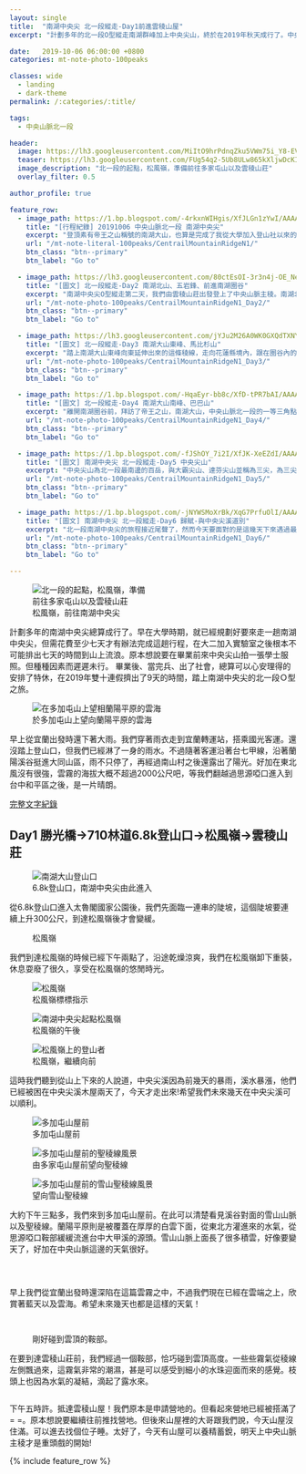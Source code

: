 ```yaml
---
layout: single
title:  "南湖中央尖 北一段縱走-Day1前進雲稜山屋"
excerpt: "計劃多年的北一段O型縱走南湖群峰加上中央尖山，終於在2019年秋天成行了。中央山脈北一段O型縱走一圈需花費六至七天。我們利用雙十連假再加請三天假後擠出時間，恰且遇上好天氣，讓這趟行程收獲滿滿。"

date:   2019-10-06 06:00:00 +0800
categories: mt-note-photo-100peaks

classes: wide
  - landing
  - dark-theme
permalink: /:categories/:title/

tags:
  - 中央山脈北一段

header:
  image: https://lh3.googleusercontent.com/MiItO9hrPdnqZku5VWm75i_Y8-EVIzLq97VlWP00e36GoD0vB9NHA4Siu3hdw_nL_YaPAUTu-z7JiDL_CwQ=w2000-h1080
  teaser: https://lh3.googleusercontent.com/FUg54q2-5Ub8ULw865kXljwDcKIHq86Xu4ha8iUpcTStrJVG2Inej5KfcnWImtMRLjr3kiHgSLjWPKgQVFo=w640-h480
  image_description: "北一段的起點，松風嶺，準備前往多家屯山以及雲稜山莊"
  overlay_filter: 0.5

author_profile: true

feature_row:
  - image_path: https://1.bp.blogspot.com/-4rkxnWIHgis/XfJLGn1zYwI/AAAAAAAA6QA/yr-OaGmWBBwIXJZcjCEhjD8JdE3Y28ZxQCLcBGAsYHQ/s640/_MG_3168.JPG
    title: "[行程紀錄] 20191006 中央山脈北一段 南湖中央尖"
    excerpt: "登頂素有帝王之山稱號的南湖大山，也算是完成了我從大學加入登山社以來的心願了。尤其在這秋高氣爽的天氣下，登上中央山脈北一段的最高峰，還有雲海相伴，先前四天揹著20多公斤重的背包，一步一步走上來的辛勞，在這一刻都值得了。"
    url: "/mt-note-literal-100peaks/CentrailMountainRidgeN1/"
    btn_class: "btn--primary"
    btn_label: "Go to"

  - image_path: https://lh3.googleusercontent.com/80ctEsOI-3r3n4j-OE_NeY4hUHR58RRrQjGB2uxcGcZjka9BiunVVdUVdHkIPk1-R3Y_P2HUSAG1dQsirJ4=w640-h480
    title: "[圖文] 北一段縱走-Day2 南湖北山、五岩鋒、前進南湖圈谷"
    excerpt: "南湖中央尖O型縱走第二天，我們由雲稜山莊出發登上了中央山脈主稜。南湖北山為中央山脈主稜上最北的一座百岳。今天可以清楚看見南湖大山與中央尖山的輪廓，這座山有著帝王之山的稱號，於此地可以感受到他的氣勢。"
    url: "/mt-note-photo-100peaks/CentrailMountainRidgeN1_Day2/"
    btn_class: "btn--primary"
    btn_label: "Go to"

  - image_path: https://lh3.googleusercontent.com/jYJu2M26A0WK0GXQdTXNYwXyfsGmyH0ffvoiQ2uzTADvDtEm9AYpR8NFaC82yMO-4FLEAUIgJvnmnvlj21M=w640-h480
    title: "[圖文] 北一段縱走-Day3 南湖大山東峰、馬比杉山"
    excerpt: "踏上南湖大山東峰向東延伸出來的這條稜線，走向花蓮縣境內，跟在圈谷內的景色很不一樣，兩旁是廣大海拔較低的中級山域。一早從山屋出發前往南湖大山東峰，通過上圈谷並翻越稜線後，迎接我們的是中央山脈東面的一片雲海。"
    url: "/mt-note-photo-100peaks/CentrailMountainRidgeN1_Day3/"
    btn_class: "btn--primary"
    btn_label: "Go to"

  - image_path: https://1.bp.blogspot.com/-HqaEyr-bb8c/XfD-tPR7bAI/AAAAAAAA6I0/Jf3M0XQkXXwGGXcmzUn75eRc5qCHcbTbgCLcBGAsYHQ/s640/_MG_2961.JPG
    title: "[圖文] 北一段縱走-Day4 南湖大山南峰、巴巴山"
    excerpt: "離開南湖圈谷前，拜訪了帝王之山，南湖大山，中央山脈北一段的一等三角點，於此遙望雪山，以及南方的中央尖山，稱霸於北台灣的三座名峰。"
    url: "/mt-note-photo-100peaks/CentrailMountainRidgeN1_Day4/"
    btn_class: "btn--primary"
    btn_label: "Go to"

  - image_path: https://1.bp.blogspot.com/-fJShOY_7i2I/XfJK-XeEZdI/AAAAAAAA6PQ/XuSZ3S7LVLQ8GHH1vcSEL0j-89DQDFM2ACLcBGAsYHQ/s640/_MG_3125.JPG
    title: "[圖文] 南湖中央尖 北一段縱走-Day5 中央尖山"
    excerpt: "中央尖山為北一段最南邊的百岳，與大霸尖山、達芬尖山並稱為三尖，為三尖之首。今天要從中央尖溪山屋出發，爬上又長又陡的碎石坡，才能登上中央尖山。"
    url: "/mt-note-photo-100peaks/CentrailMountainRidgeN1_Day5/"
    btn_class: "btn--primary"
    btn_label: "Go to"

  - image_path: https://1.bp.blogspot.com/-jNYWSMoXrBk/XqG7PrfuOlI/AAAAAAABC1w/NCqkRe1Xf84becyh-ukAh0j3lXxIMji_ACLcBGAsYHQ/s640/DSC_0873.jpg
    title: "[圖文] 南湖中央尖 北一段縱走-Day6 歸賦-與中央尖溪道別"
    excerpt: "北一段南湖中央尖的旅程接近尾聲了，然而今天要面對的是這幾天下來遇過最複雜的地形，有滑得要命的獨木橋，很陡的高繞加上很滑的橫渡。如果在這邊有個失手，可能較要去玩中央尖溪滑水道了。"
    url: "/mt-note-photo-100peaks/CentrailMountainRidgeN1_Day6/"
    btn_class: "btn--primary"
    btn_label: "Go to"

---
```


<figure style="width: 40%" class="align-right">
  <img src="https://i.imgur.com/nTQik20.jpg" alt="北一段的起點，松風嶺，準備前往多家屯山以及雲稜山莊">
  <figcaption> 松風嶺，前往南湖中央尖 </figcaption>
</figure> 
  
計劃多年的南湖中央尖總算成行了。早在大學時期，就已經規劃好要來走一趟南湖中央尖，但需花費至少七天才有辦法完成這趟行程，在大二加入實驗室之後根本不可能排出七天的時間到山上流浪。原本想說要在畢業前來中央尖山拍一張學士服照。但種種因素而遲遲未行。
畢業後、當完兵、出了社會，總算可以心安理得的安排了特休，在2019年雙十連假擠出了9天的時間，踏上南湖中央尖的北一段Ｏ型之旅。

<figure style="width: 90%" class="align-center">
  <img src="https://i.imgur.com/F6ogDtt.jpg" alt="在多加屯山上望相蘭陽平原的雲海">
  <figcaption> 於多加屯山上望向蘭陽平原的雲海 </figcaption>
</figure> 

早上從宜蘭出發時還下著大雨。我們穿著雨衣走到宜蘭轉運站，搭乘國光客運。還沒踏上登山口，但我們已經淋了一身的雨水。不過隨著客運沿著台七甲線，沿著蘭陽溪谷挺進大同山區，雨不只停了，再經過南山村之後還露出了陽光。好加在東北風沒有很強，雲霧的海拔大概不超過2000公尺吧，等我們翻越過思源啞口進入到台中和平區之後，是一片晴朗。

<a href="/blogPage/mt-note-literal-100peaks/CentrailMountainRidgeN1/" class="btn btn--primary">完整文字紀錄</a>

## Day1 勝光橋->710林道6.8k登山口->松風嶺->雲稜山莊

<figure style="width:75%" class="align-center">
  <img src="https://i.imgur.com/qA48H5p.jpg" alt="南湖大山登山口">
  <figcaption> 6.8k登山口，南湖中央尖由此進入 </figcaption>
</figure> 

從6.8k登山口進入太魯閣國家公園後，我們先面臨一連串的陡坡，這個陡坡要連續上升300公尺，到達松風嶺後才會變緩。

<figure style="width:75%" class="align-center">
  <img src="https://i.imgur.com/HZM8E2p.jpg" alt="">
  <figcaption> 松風嶺 </figcaption>
</figure> 

我們到達松風嶺的時候已經下午兩點了，沿途乾燥涼爽，我們在松風嶺卸下重裝，休息耍廢了很久，享受在松風嶺的悠閒時光。

<figure style="width: 45%" class="align-left">
  <img src="https://i.imgur.com/utA2pDc.jpg" alt="松風嶺">
  <figcaption> 松風嶺標標指示 </figcaption>
</figure> 

<figure style="width: 45%" class="align-right">
  <img src="https://i.imgur.com/r6zddUM.jpg" alt="南湖中央尖起點松風嶺">
  <figcaption> 松風嶺的午後 </figcaption>
</figure> 

<figure  class="align-center">
  <img src="https://i.imgur.com/FE01lEn.jpg" alt="松風嶺上的登山者">
  <figcaption> 松風嶺，繼續向前 </figcaption>
</figure> 

這時我們聽到從山上下來的人說道，中央尖溪因為前幾天的暴雨，溪水暴漲，他們已經被困在中央尖溪木屋兩天了，今天才走出來!希望我們未來幾天在中央尖溪可以順利。

<figure style="width: 45%" class="align-left">
  <img src="https://lh3.googleusercontent.com/efSIB5vN55yku9eerROMvyjOK0CIPKLxx0TxgNgE6t88izLbcxCJHmt_UUxG0V9FMJ725NOBqWCFMfUGZbw=w640-h480" alt="多加屯山屋前">
  <figcaption> 多加屯山屋前 </figcaption>
</figure> 

<figure style="width: 45%" class="align-right">
  <img src="https://lh3.googleusercontent.com/hr6fpl-N61qFiUfFvYyRArOoItwYcttDTiOJfKIkHzX_65aUIFmvcLZVzEm4cuiiKhksdFSMB_45YagNLNQ=w640-h480" alt="多加屯山屋前的聖稜線風景">
  <figcaption> 由多家屯山屋前望向聖稜線 </figcaption>
</figure> 

<figure  class="align-center">
  <img src="https://lh3.googleusercontent.com/7wZrD0HieBetU91pDT6JAzX3E1HHihaqLwjhOcQ80NW49RGuQviyOTLzZMwL3od3GWuTg1P4uqAiSbyTFSY=w1000-h800" alt="多加屯山屋前的雪山聖稜線風景">
  <figcaption> 望向雪山聖稜線 </figcaption>
</figure> 

大約下午三點多，我們來到多加屯山屋前。在此可以清楚看見溪谷對面的雪山山脈以及聖稜線。蘭陽平原則是被覆蓋在厚厚的白雲下面，從東北方灌進來的水氣，從思源啞口鞍部緩緩流進台中大甲溪的源頭。雪山山脈上面長了很多積雲，好像要變天了，好加在中央山脈這邊的天氣很好。

<figure style="width: 45%" class="align-left">
  <img src="https://lh3.googleusercontent.com/6V4QH_EdDhUMOD81edMhWyK_PSBE8tL2ewH3N96kUS1-dRquaxkFbUQkOQsmybxTN09pZp4cdKTs5eCL6WM=w640-h480" alt="">
  <figcaption>  </figcaption>
</figure> 

<figure style="width: 45%" class="align-right">
  <img src="https://lh3.googleusercontent.com/lpWsZJXku7Zt59BtnQRTeE1j3Lc8RMZXSUqsbfVjcE23gbtD6GywIve9ImdyLsyubnde2Pm9qomk1VSHqzs=w640-h480" alt="">
  <figcaption>  </figcaption>
</figure> 

<figure class="align-center">
  <img src="https://i.imgur.com/4mUL5du.jpg" alt="">
  <figcaption>  </figcaption>
</figure> 

早上我們從宜蘭出發時還深陷在這篇雲霧之中，不過我們現在已經在雲端之上，欣賞著藍天以及雲海。希望未來幾天也都是這樣的天氣！

<figure style="width: 45%" class="align-left">
  <img src="https://lh3.googleusercontent.com/94cT5i3fvGCwbP36hXTLKifMcLRLjdoBU9CXsHkbiXQyVFrUC4HYra-yZYFkPDPxkT7J5wnj8YUepFhwPuM=w640-h480" alt="">
  <figcaption>  </figcaption>
</figure> 

<figure style="width: 45%" class="align-right">
  <img src="https://lh3.googleusercontent.com/VYGoXeZHeQbSMNIOwOKnkEJaeU2ZXx9sdiqSHkCX0MEvz8-7yxFJNgxzwKv-BUCTyrPXG9aGt9k5HGt4qNI=w640-h480" alt="">
  <figcaption>  </figcaption>
</figure> 

<figure class="align-center">
  <img src="https://lh3.googleusercontent.com/ZiR-4-I6PFMuuoXcG_pawAOPGb2gr-QMylGB6q_M_nF5lOEOE5C43w7nq98nqxuygzfwjThMYNTTXUSoWEo=w1000-h800" alt="">
  <figcaption> 剛好碰到雲頂的鞍部。 </figcaption>
</figure> 

在要到達雲稜山莊前，我們經過一個鞍部，恰巧碰到雲頂高度。一些些霧氣從稜線左側飄過來，這霧氣非常的潮濕，甚是可以感受到細小的水珠迎面而來的感覺。枝頭上也因為水氣的凝結，滴起了露水來。

<figure class="align-center">
  <img src="https://lh3.googleusercontent.com/RD4lPB6g0n7L5QYvHvWxIDdVERM82WeDKcEMn52dUbZZ8tsWje-a25MIRdvf0cqlOvWZTRaz1IB4N54YzT8=w1000-h800" alt="">
  <figcaption>  </figcaption>
</figure> 

下午五時許。抵達雲稜山屋！我們原本是申請營地的。但看起來營地已經被搭滿了= =。原本想說要繼續往前推找營地。但後來山屋裡的大哥跟我們說，今天山屋沒住滿。可以進去找個位子睡。太好了，今天有山屋可以養精蓄銳，明天上中央山脈主稜才是重頭戲的開始!

{% include feature_row %}
